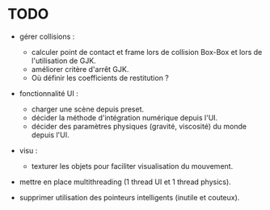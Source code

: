 TODO
====

* gérer collisions :
    * calculer point de contact et frame lors de collision Box-Box et lors de l'utilisation de GJK.
    * améliorer critère d'arrêt GJK.
    * Où définir les coefficients de restitution ?
    
* fonctionnalité UI :
    * charger une scène depuis preset.
    * décider la méthode d'intégration numérique depuis l'UI.
    * décider des paramètres physiques (gravité, viscosité) du monde depuis l'UI.

* visu :
    * texturer les objets pour faciliter visualisation du mouvement.

* mettre en place multithreading (1 thread UI et 1 thread physics).
* supprimer utilisation des pointeurs intelligents (inutile et couteux).
